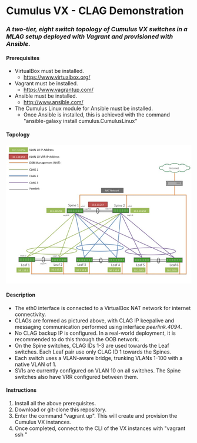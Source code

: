 # Cumulus VX - CLAG Demonstration
### _A two-tier, eight switch topology of Cumulus VX switches in a MLAG setup deployed with Vagrant and provisioned with Ansible._


#### Prerequisites
  * VirtualBox must be installed.
    * https://www.virtualbox.org/
  * Vagrant must be installed.
    * https://www.vagrantup.com/
  * Ansible must be installed.
    * http://www.ansible.com/
  * The Cumulus Linux module for Ansible must be installed.
    * Once Ansible is installed, this is achieved with the command "ansible-galaxy install cumulus.CumulusLinux"
    

#### Topology
![Topology](https://github.com/slaffer-au/vx_vagrant_clag_demo/blob/master/Topology/Topology.jpg)


#### Description
  * The eth0 interface is connected to a VirtualBox NAT network for internet connectivity. 
  * CLAGs are formed as pictured above, with CLAG IP keepalive and messaging communication performed using interface _peerlink.4094_.
  * No CLAG backup IP is configured. In a real-world deployment, it is recommended to do this through the OOB network.
  * On the Spine switches, CLAG IDs 1-3 are used towards the Leaf switches. Each Leaf pair use only CLAG ID 1 towards the Spines.
  * Each switch uses a VLAN-aware bridge, trunking VLANs 1-100 with a native VLAN of 1.
  * SVIs are currently configured on VLAN 10 on all switches. The Spine switches also have VRR configured between them.
  

#### Instructions
  1. Install all the above prerequisites.
  2. Download or git-clone this repository.
  3. Enter the command "vagrant up". This will create and provision the Cumulus VX instances.
  4. Once completed, connect to the CLI of the VX instances with "vagrant ssh <hostname>"

